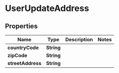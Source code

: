 

# UserUpdateAddress

## Properties

Name | Type | Description | Notes
------------ | ------------- | ------------- | -------------
**countryCode** | **String** |  | 
**zipCode** | **String** |  | 
**streetAddress** | **String** |  | 





